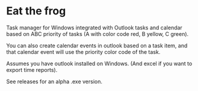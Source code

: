 # Eat the frog
Task manager for Windows integrated with Outlook tasks and calendar based on ABC priority of tasks (A with color code red, B yellow, C green). 

You can also create calendar events in outlook based on a task item, and that calendar event will use the priority color code of the task.

Assumes you have outlook installed on Windows. (And excel if you want to export time reports).

See releases for an alpha .exe version.
